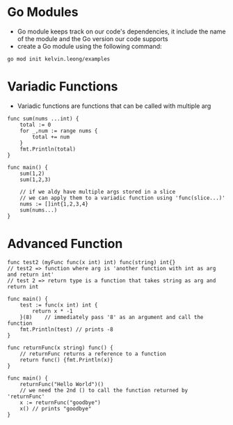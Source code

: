 # **Go Modules**
- Go module keeps track on our code's dependencies, it include the name of the module and the Go version our code supports
- create a Go module using the following command:
```
go mod init kelvin.leong/examples
```

# **Variadic Functions**
- Variadic functions are functions that can be called with multiple arg
```golang
func sum(nums ...int) {
    total := 0
    for _,num := range nums {
        total += num
    }
    fmt.Println(total)
}

func main() {
    sum(1,2)
    sum(1,2,3)

    // if we aldy have multiple args stored in a slice
    // we can apply them to a variadic function using 'func(slice...)'
    nums := []int{1,2,3,4}
    sum(nums...)
}
```

# **Advanced Function**
```golang
func test2 (myFunc func(x int) int) func(string) int{}
// test2 => function where arg is 'another function with int as arg and return int'
// test 2 => return type is a function that takes string as arg and return int
```
```golang
func main() {
    test := func(x int) int {
        return x * -1
    }(8)    // immediately pass '8' as an argument and call the function
    fmt.Println(test) // prints -8
}
```
```golang
func returnFunc(x string) func() {
    // returnFunc returns a reference to a function
    return func() {fmt.Println(x)}
}

func main() {
    returnFunc("Hello World")()
    // we need the 2nd () to call the function returned by 'returnFunc'
    x := returnFunc("goodbye")
    x() // prints "goodbye"
}
```